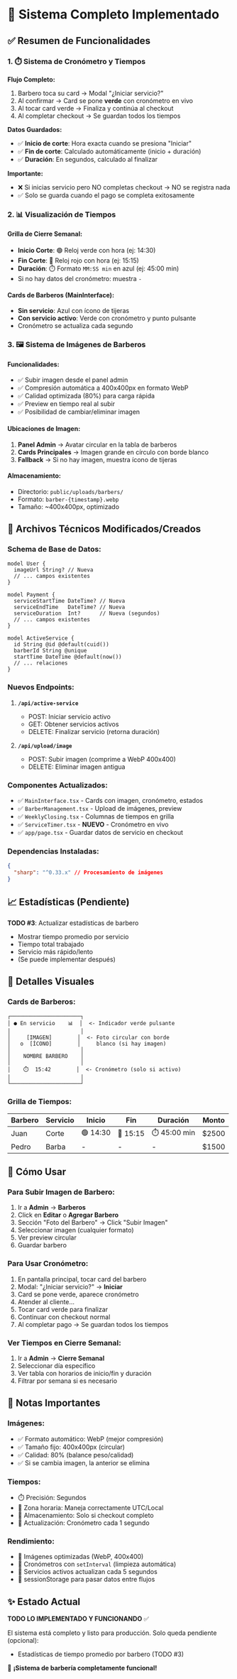 # 🎉 Sistema Completo Implementado

## ✅ Resumen de Funcionalidades

### 1. ⏱️ Sistema de Cronómetro y Tiempos
**Flujo Completo:**
1. Barbero toca su card → Modal "¿Iniciar servicio?"
2. Al confirmar → Card se pone **verde** con cronómetro en vivo
3. Al tocar card verde → Finaliza y continúa al checkout
4. Al completar checkout → Se guardan todos los tiempos

**Datos Guardados:**
- ✅ **Inicio de corte**: Hora exacta cuando se presiona "Iniciar"
- ✅ **Fin de corte**: Calculado automáticamente (inicio + duración)
- ✅ **Duración**: En segundos, calculado al finalizar

**Importante:**
- ❌ Si inicias servicio pero NO completas checkout → NO se registra nada
- ✅ Solo se guarda cuando el pago se completa exitosamente

### 2. 📊 Visualización de Tiempos

#### Grilla de Cierre Semanal:
- **Inicio Corte**: 🟢 Reloj verde con hora (ej: 14:30)
- **Fin Corte**: 🔴 Reloj rojo con hora (ej: 15:15)
- **Duración**: ⏱️ Formato `MM:SS min` en azul (ej: 45:00 min)
- Si no hay datos del cronómetro: muestra `-`

#### Cards de Barberos (MainInterface):
- **Sin servicio**: Azul con ícono de tijeras
- **Con servicio activo**: Verde con cronómetro y punto pulsante
- Cronómetro se actualiza cada segundo

### 3. 🖼️ Sistema de Imágenes de Barberos

#### Funcionalidades:
- ✅ Subir imagen desde el panel admin
- ✅ Compresión automática a 400x400px en formato WebP
- ✅ Calidad optimizada (80%) para carga rápida
- ✅ Preview en tiempo real al subir
- ✅ Posibilidad de cambiar/eliminar imagen

#### Ubicaciones de Imagen:
1. **Panel Admin** → Avatar circular en la tabla de barberos
2. **Cards Principales** → Imagen grande en círculo con borde blanco
3. **Fallback** → Si no hay imagen, muestra ícono de tijeras

#### Almacenamiento:
- Directorio: `public/uploads/barbers/`
- Formato: `barber-{timestamp}.webp`
- Tamaño: ~400x400px, optimizado

## 🔧 Archivos Técnicos Modificados/Creados

### Schema de Base de Datos:
```prisma
model User {
  imageUrl String? // Nueva
  // ... campos existentes
}

model Payment {
  serviceStartTime DateTime? // Nueva
  serviceEndTime   DateTime? // Nueva
  serviceDuration  Int?      // Nueva (segundos)
  // ... campos existentes
}

model ActiveService {
  id String @id @default(cuid())
  barberId String @unique
  startTime DateTime @default(now())
  // ... relaciones
}
```

### Nuevos Endpoints:
1. **`/api/active-service`**
   - POST: Iniciar servicio activo
   - GET: Obtener servicios activos
   - DELETE: Finalizar servicio (retorna duración)

2. **`/api/upload/image`**
   - POST: Subir imagen (comprime a WebP 400x400)
   - DELETE: Eliminar imagen antigua

### Componentes Actualizados:
- ✅ `MainInterface.tsx` - Cards con imagen, cronómetro, estados
- ✅ `BarberManagement.tsx` - Upload de imágenes, preview
- ✅ `WeeklyClosing.tsx` - Columnas de tiempos en grilla
- ✅ `ServiceTimer.tsx` - **NUEVO** - Cronómetro en vivo
- ✅ `app/page.tsx` - Guardar datos de servicio en checkout

### Dependencias Instaladas:
```json
{
  "sharp": "^0.33.x" // Procesamiento de imágenes
}
```

## 📈 Estadísticas (Pendiente)

**TODO #3**: Actualizar estadísticas de barbero
- Mostrar tiempo promedio por servicio
- Tiempo total trabajado
- Servicio más rápido/lento
- (Se puede implementar después)

## 🎨 Detalles Visuales

### Cards de Barberos:
```
┌──────────────────────┐
│ ● En servicio    📊  │  <- Indicador verde pulsante
│                      │
│     [IMAGEN]        │  <- Foto circular con borde
│   o  [ÍCONO]        │     blanco (si hay imagen)
│                      │
│    NOMBRE BARBERO    │
│                      │
│    ⏱️  15:42        │  <- Cronómetro (solo si activo)
│                      │
└──────────────────────┘
```

### Grilla de Tiempos:
| Barbero | Servicio | **Inicio** | **Fin** | **Duración** | Monto |
|---------|----------|-----------|---------|--------------|-------|
| Juan    | Corte    | 🟢 14:30  | 🔴 15:15| ⏱️ 45:00 min | $2500 |
| Pedro   | Barba    | -         | -       | -            | $1500 |

## 🚀 Cómo Usar

### Para Subir Imagen de Barbero:
1. Ir a **Admin** → **Barberos**
2. Click en **Editar** o **Agregar Barbero**
3. Sección "Foto del Barbero" → Click "Subir Imagen"
4. Seleccionar imagen (cualquier formato)
5. Ver preview circular
6. Guardar barbero

### Para Usar Cronómetro:
1. En pantalla principal, tocar card del barbero
2. Modal: "¿Iniciar servicio?" → **Iniciar**
3. Card se pone verde, aparece cronómetro
4. Atender al cliente...
5. Tocar card verde para finalizar
6. Continuar con checkout normal
7. Al completar pago → Se guardan todos los tiempos

### Ver Tiempos en Cierre Semanal:
1. Ir a **Admin** → **Cierre Semanal**
2. Seleccionar día específico
3. Ver tabla con horarios de inicio/fin y duración
4. Filtrar por semana si es necesario

## 📝 Notas Importantes

### Imágenes:
- ✅ Formato automático: WebP (mejor compresión)
- ✅ Tamaño fijo: 400x400px (circular)
- ✅ Calidad: 80% (balance peso/calidad)
- ✅ Si se cambia imagen, la anterior se elimina

### Tiempos:
- ⏱️ Precisión: Segundos
- 📅 Zona horaria: Maneja correctamente UTC/Local
- 💾 Almacenamiento: Solo si checkout completo
- 🔄 Actualización: Cronómetro cada 1 segundo

### Rendimiento:
- 🚀 Imágenes optimizadas (WebP, 400x400)
- 🔄 Cronómetros con `setInterval` (limpieza automática)
- 📡 Servicios activos actualizan cada 5 segundos
- 💾 sessionStorage para pasar datos entre flujos

## ✨ Estado Actual

**TODO LO IMPLEMENTADO Y FUNCIONANDO** ✅

El sistema está completo y listo para producción. Solo queda pendiente (opcional):
- Estadísticas de tiempo promedio por barbero (TODO #3)

🎉 **¡Sistema de barbería completamente funcional!**

